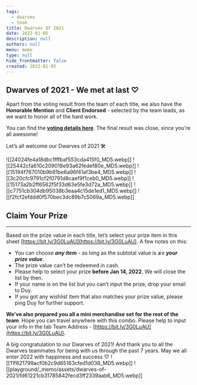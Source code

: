 ```yaml
---
tags: 
  - dwarves
  - team
title: Dwarves Of 2021
date: 2022-01-05
description: null
authors: null
menu: memo
type: null
hide_frontmatter: false
created: 2022-01-05
---
```


## Dwarves of 2021 - We met at last ♡
Apart from the voting result from the team of each title, we also have the **Honorable Mention** and **Client Endorsed** - selected by the team leads, as we want to honor all of the hard work. 

You can find the **[voting details here](https://docs.google.com/spreadsheets/d/1ggaJYllrIg8IK8uFOEqWFoHUATM1BP6ISTrX-emsdIc/edit#gid=0)**. The final result was close, since you’re all awesome!

Let’s all welcome our Dwarves of 2021 🛠

![[24024fe4a18dbc1fffbaf553cda415f0_MD5.webp]]
![[25442cfa610c209018e93a62fedef80e_MD5.webp]]
![[15194f767010b9b91be6a96f41af3be4_MD5.webp]]
![[3c20cfc9791cf2f0791d8caef9f1ceb0_MD5.webp]]
![[15173a2b2ff6562f5f33d63e5fe3d72a_MD5.webp]]
![[c7751cb304db95038b3eaa4c15de1ed1_MD5.webp]]
![[f2fcf2efddd0f570bec3dc89b7c5069a_MD5.webp]]

## Claim Your Prize
---

Based on the prize value in each title, let’s select your prize item in this sheet [https://bit.ly/3G0LuAU](https://bit.ly/3G0LuAU). A few notes on this: 

* You can choose ***any item*** - as long as the subtotal value is ***≤= your prize value***. 
* The prize value can’t be redeemed in cash. 
* Please help to select your prize **before Jan 14, 2022**. We will close the list by then.
* If your name is on the list but you can’t input the prize, drop your email to Duy.
* If you got any wishlist item that also matches your prize value, please ping Duy for further support. 

**We’ve also prepared you all a mini merchandise set for the rest of the team**. Hope you can travel anywhere with this combo. Please help to input your info in the tab Team Address - [https://bit.ly/3G0LuAU](https://bit.ly/3G0LuAU).

A big congratulation to our Dwarves of 2021! And thank you to all the Dwarves teammates for being with us through the past 7 years. May we all enter 2022 with happiness and success ♡
![[11f821799acf0b2c9d65163cfed1d038_MD5.webp]]
![[playground/_memo/assets/dwarves-of-2021/fd61221cb31785842fecd3ff2339aab6_MD5.webp]]

